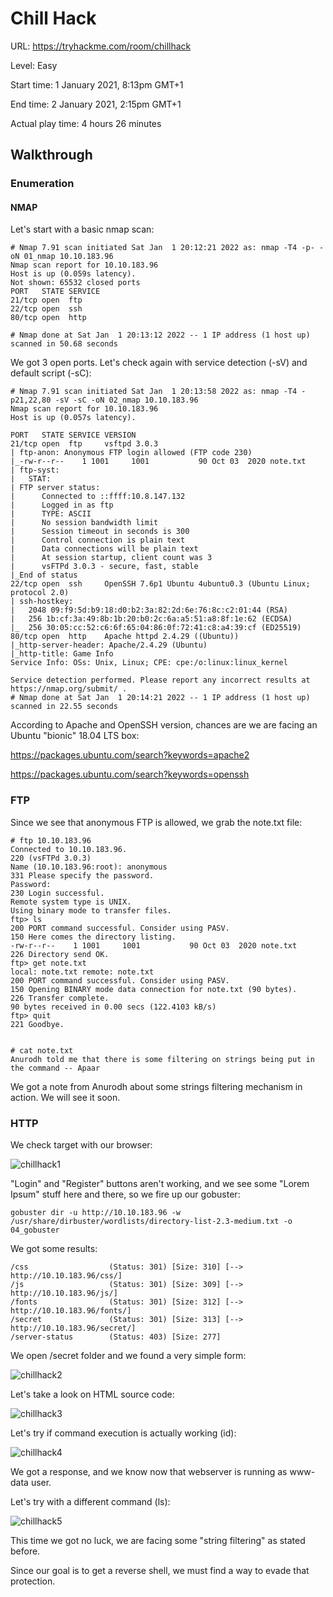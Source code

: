 # Chill Hack

URL: https://tryhackme.com/room/chillhack



Level: Easy



Start time: 1 January 2021, 8:13pm GMT+1


End time: 2 January 2021, 2:15pm GMT+1


Actual play time: 4 hours 26 minutes


## Walkthrough

### Enumeration


#### NMAP


Let's start with a basic nmap scan:

```
# Nmap 7.91 scan initiated Sat Jan  1 20:12:21 2022 as: nmap -T4 -p- -oN 01_nmap 10.10.183.96
Nmap scan report for 10.10.183.96
Host is up (0.059s latency).
Not shown: 65532 closed ports
PORT   STATE SERVICE
21/tcp open  ftp
22/tcp open  ssh
80/tcp open  http

# Nmap done at Sat Jan  1 20:13:12 2022 -- 1 IP address (1 host up) scanned in 50.68 seconds
```

We got 3 open ports. Let's check again with service detection (-sV) and default script (-sC):

```
# Nmap 7.91 scan initiated Sat Jan  1 20:13:58 2022 as: nmap -T4 -p21,22,80 -sV -sC -oN 02_nmap 10.10.183.96
Nmap scan report for 10.10.183.96
Host is up (0.057s latency).

PORT   STATE SERVICE VERSION
21/tcp open  ftp     vsftpd 3.0.3
| ftp-anon: Anonymous FTP login allowed (FTP code 230)
|_-rw-r--r--    1 1001     1001           90 Oct 03  2020 note.txt
| ftp-syst:
|   STAT:
| FTP server status:
|      Connected to ::ffff:10.8.147.132
|      Logged in as ftp
|      TYPE: ASCII
|      No session bandwidth limit
|      Session timeout in seconds is 300
|      Control connection is plain text
|      Data connections will be plain text
|      At session startup, client count was 3
|      vsFTPd 3.0.3 - secure, fast, stable
|_End of status
22/tcp open  ssh     OpenSSH 7.6p1 Ubuntu 4ubuntu0.3 (Ubuntu Linux; protocol 2.0)
| ssh-hostkey:
|   2048 09:f9:5d:b9:18:d0:b2:3a:82:2d:6e:76:8c:c2:01:44 (RSA)
|   256 1b:cf:3a:49:8b:1b:20:b0:2c:6a:a5:51:a8:8f:1e:62 (ECDSA)
|_  256 30:05:cc:52:c6:6f:65:04:86:0f:72:41:c8:a4:39:cf (ED25519)
80/tcp open  http    Apache httpd 2.4.29 ((Ubuntu))
|_http-server-header: Apache/2.4.29 (Ubuntu)
|_http-title: Game Info
Service Info: OSs: Unix, Linux; CPE: cpe:/o:linux:linux_kernel

Service detection performed. Please report any incorrect results at https://nmap.org/submit/ .
# Nmap done at Sat Jan  1 20:14:21 2022 -- 1 IP address (1 host up) scanned in 22.55 seconds
```

According to Apache and OpenSSH version, chances are we are facing an Ubuntu "bionic" 18.04 LTS box:

https://packages.ubuntu.com/search?keywords=apache2


https://packages.ubuntu.com/search?keywords=openssh


### FTP

Since we see that anonymous FTP is allowed, we grab the note.txt file:

```
# ftp 10.10.183.96
Connected to 10.10.183.96.
220 (vsFTPd 3.0.3)
Name (10.10.183.96:root): anonymous
331 Please specify the password.
Password:
230 Login successful.
Remote system type is UNIX.
Using binary mode to transfer files.
ftp> ls
200 PORT command successful. Consider using PASV.
150 Here comes the directory listing.
-rw-r--r--    1 1001     1001           90 Oct 03  2020 note.txt
226 Directory send OK.
ftp> get note.txt
local: note.txt remote: note.txt
200 PORT command successful. Consider using PASV.
150 Opening BINARY mode data connection for note.txt (90 bytes).
226 Transfer complete.
90 bytes received in 0.00 secs (122.4103 kB/s)
ftp> quit
221 Goodbye.


# cat note.txt
Anurodh told me that there is some filtering on strings being put in the command -- Apaar
```

We got a note from Anurodh about some strings filtering mechanism in action. We will see it soon. 


### HTTP


We check target with our browser:

![chillhack1](https://user-images.githubusercontent.com/42389836/147879826-f1fafa42-e605-456b-a890-3bc76d04100b.png)


"Login" and "Register" buttons aren't working, and we see some "Lorem Ipsum" stuff here and there, so we fire up our gobuster:


```gobuster dir -u http://10.10.183.96 -w /usr/share/dirbuster/wordlists/directory-list-2.3-medium.txt -o 04_gobuster```

We got some results:


```/images               (Status: 301) [Size: 313] [--> http://10.10.183.96/images/]
/css                  (Status: 301) [Size: 310] [--> http://10.10.183.96/css/]
/js                   (Status: 301) [Size: 309] [--> http://10.10.183.96/js/]
/fonts                (Status: 301) [Size: 312] [--> http://10.10.183.96/fonts/]
/secret               (Status: 301) [Size: 313] [--> http://10.10.183.96/secret/]
/server-status        (Status: 403) [Size: 277]
```

We open /secret folder and we found a very simple form:


![chillhack2](https://user-images.githubusercontent.com/42389836/147880283-bb625692-cfed-4f7a-a4d4-646cc567dc2e.png)


Let's take a look on HTML source code:


![chillhack3](https://user-images.githubusercontent.com/42389836/147880303-6d4da8a1-1dd1-45bb-9df9-f038cd2e50e0.png)


Let's try if command execution is actually working (id):


![chillhack4](https://user-images.githubusercontent.com/42389836/147880333-39f871e2-9fee-4b8b-8823-1322e2ced624.png)


We got a response, and we know now that webserver is running as www-data user.


Let's try with a different command (ls):


![chillhack5](https://user-images.githubusercontent.com/42389836/147880354-7f9f1a4f-d707-46e0-96e9-e229b8a0e768.png)


This time we got no luck, we are facing some "string filtering" as stated before.


Since our goal is to get a reverse shell, we must find a way to evade that protection.




